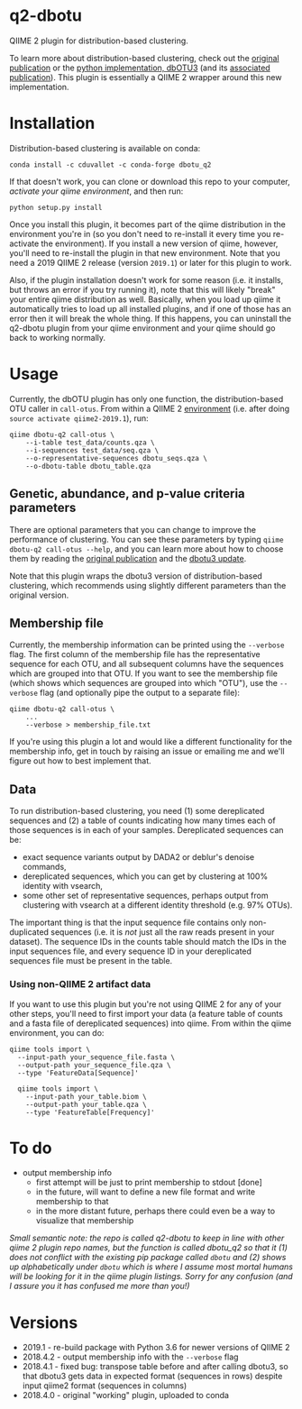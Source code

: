 # q2-dbotu

QIIME 2 plugin for distribution-based clustering.

To learn more about distribution-based clustering, check out the [original publication](http://dx.doi.org/10.1128/AEM.00342-13) or the [python implementation, dbOTU3](https://github.com/swo/dbotu3) (and its [associated publication](https://doi.org/10.1371/journal.pone.0176335)). This plugin is essentially a QIIME 2 wrapper around this new implementation.

# Installation

Distribution-based clustering is available on conda:

```
conda install -c cduvallet -c conda-forge dbotu_q2
```

If that doesn't work, you can clone or download this repo to your computer, _activate your qiime environment_, and then run:

```
python setup.py install
```

Once you install this plugin, it becomes part of the qiime distribution in the environment you're in (so you don't need to re-install it every time you re-activate the environment).
If you install a new version of qiime, however, you'll need to re-install the plugin in that new environment.
Note that you need a 2019 QIIME 2 release (version `2019.1`) or later for this plugin to work.

Also, if the plugin installation doesn't work for some reason (i.e. it installs, but throws an error if you try running it), note that this will likely "break" your entire qiime distribution as well.
Basically, when you load up qiime it automatically tries to load up all installed plugins, and if one of those has an error then it will break the whole thing.
If this happens, you can uninstall the q2-dbotu plugin from your qiime environment and your qiime should go back to working normally.

# Usage

Currently, the dbOTU plugin has only one function, the distribution-based OTU caller in `call-otus`.
From within a QIIME 2 [environment](https://docs.qiime2.org/2019.1/install/native/#activate-the-conda-environment) (i.e. after doing `source activate qiime2-2019.1`), run:

```
qiime dbotu-q2 call-otus \
	--i-table test_data/counts.qza \
	--i-sequences test_data/seq.qza \
	--o-representative-sequences dbotu_seqs.qza \
	--o-dbotu-table dbotu_table.qza
```

## Genetic, abundance, and p-value criteria parameters

There are optional parameters that you can change to improve the performance of clustering.
You can see these parameters by typing `qiime dbotu-q2 call-otus --help`, and you can learn more about how to choose them by reading the [original  publication](http://dx.doi.org/10.1128/AEM.00342-13) and the [dbotu3 update](https://doi.org/10.1371/journal.pone.0176335).

Note that this plugin wraps the dbotu3 version of distribution-based clustering, which recommends using slightly different parameters than the original version.

## Membership file

Currently, the membership information can be printed using the `--verbose` flag.
The first column of the membership file has the representative sequence for each OTU, and all subsequent columns have the sequences which are grouped into that OTU.
If you want to see the membership file (which shows which sequences are grouped into which "OTU"), use the `--verbose` flag (and optionally pipe the output to a separate file):

```
qiime dbotu-q2 call-otus \
    ...
    --verbose > membership_file.txt
```

If you're using this plugin a lot and would like a different functionality for the membership info, get in touch by raising an issue or emailing me and we'll figure out how to best implement that.

## Data

To run distribution-based clustering, you need (1) some dereplicated sequences and (2) a table of counts indicating how many times each of those sequences is in each of your samples.
Dereplicated sequences can be:

- exact sequence variants output by DADA2 or deblur's denoise commands,      
- dereplicated sequences, which you can get by clustering at 100% identity with vsearch,      
- some other set of representative sequences, perhaps output from clustering with vsearch at a different identity threshold (e.g. 97% OTUs).

The important thing is that the input sequence file contains only non-duplicated sequences (i.e. it is *not* just all the raw reads present in your dataset).
The sequence IDs in the counts table should match the IDs in the input sequences file, and every sequence ID in your dereplicated sequences file must be present in the table.

### Using non-QIIME 2 artifact data

If you want to use this plugin but you're not using QIIME 2 for any of your other steps, you'll need to first import your data (a feature table of counts and a fasta file of dereplicated sequences) into qiime.
From within the qiime environment, you can do:

```
qiime tools import \
  --input-path your_sequence_file.fasta \
  --output-path your_sequence_file.qza \
  --type 'FeatureData[Sequence]'

  qiime tools import \
    --input-path your_table.biom \
    --output-path your_table.qza \
    --type 'FeatureTable[Frequency]'
```

# To do

- output membership info          
    - first attempt will be just to print membership to stdout [done]     
    - in the future, will want to define a new file format and write membership to that      
    - in the more distant future, perhaps there could even be a way to visualize that membership       

_Small semantic note: the repo is called q2-dbotu to keep in line with other qiime 2 plugin repo names, but the function is called dbotu_q2 so that it (1) does not conflict with the existing pip package called `dbotu` and (2) shows up alphabetically under `dbotu` which is where I assume most mortal humans will be looking for it in the qiime plugin listings. Sorry for any confusion (and I assure you it has confused me more than you!)_

# Versions

* 2019.1 - re-build package with Python 3.6 for newer versions of QIIME 2
* 2018.4.2 - output membership info with the `--verbose` flag      
* 2018.4.1 - fixed bug: transpose table before and after calling dbotu3, so that dbotu3 gets data in expected format (sequences in rows) despite input qiime2 format (sequences in columns)     
* 2018.4.0 - original "working" plugin, uploaded to conda     

